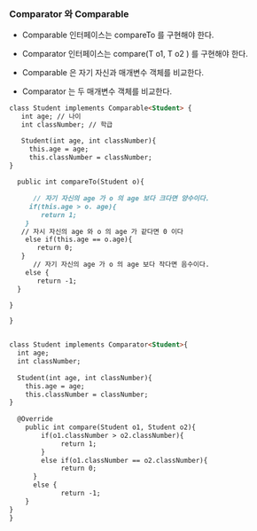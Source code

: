 ### Comparator 와 Comparable 

* Comparable 인터페이스는 compareTo 를 구현해야 한다. 
* Comparator 인터페이스는 compare(T o1, T o2 ) 를 구현해야 한다. 

* Comparable 은 자기 자신과 매개변수 객체를 비교한다. 
* Comparator 는 두 매개변수 객체를 비교한다. 

```markdown
class Student implements Comparable<Student> {
   int age; // 나이 
   int classNumber; // 학급 

   Student(int age, int classNumber){
     this.age = age;
     this.classNumber = classNumber;
}
 
  public int compareTo(Student o){
   
      // 자기 자신의 age 가 o 의 age 보다 크다면 양수이다. 
     if(this.age > o. age){
        return 1;
    }
   // 자시 자신의 age 와 o 의 age 가 같다면 0 이다 
    else if(this.age == o.age){
       return 0;
   }
      // 자기 자신의 age 가 o 의 age 보다 작다면 음수이다. 
    else {
       return -1;
  } 

}

}

```

```markdown

class Student implements Comparator<Student>{
  int age;
  int classNumber;
  
  Student(int age, int classNumber){
    this.age = age;
    this.classNumber = classNumber;
}
  
  @Override
    public int compare(Student o1, Student o2){
        if(o1.classNumber > o2.classNumber){
             return 1;
        }
        else if(o1.classNumber == o2.classNumber){
             return 0;
      }
      else {
             return -1;
    }
}
}









